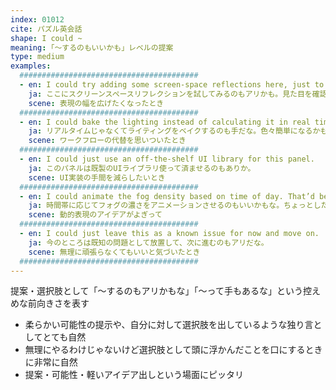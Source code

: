 ```yaml
---
index: 01012
cite: パズル英会話
shape: I could ~
meaning: ｢〜するのもいいかも」レベルの提案
type: medium
examples:
  ########################################
  - en: I could try adding some screen-space reflections here, just to see how it looks.
    ja: ここにスクリーンスペースリフレクションを試してみるのもアリかも。見た目を確認するだけでも。
    scene: 表現の幅を広げたくなったとき
  ########################################
  - en: I could bake the lighting instead of calculating it in real time. Might simplify things.
    ja: リアルタイムじゃなくてライティングをベイクするのも手だな。色々簡単になるかも。
    scene: ワークフローの代替を思いついたとき
  ########################################
  - en: I could just use an off-the-shelf UI library for this panel.
    ja: このパネルは既製のUIライブラリ使って済ませるのもありか。
    scene: UI実装の手間を減らしたいとき
  ########################################
  - en: I could animate the fog density based on time of day. That’d be a nice touch.
    ja: 時間帯に応じてフォグの濃さをアニメーションさせるのもいいかもな。ちょっとした演出になるし。
    scene: 動的表現のアイデアがよぎって
  ########################################
  - en: I could just leave this as a known issue for now and move on.
    ja: 今のところは既知の問題として放置して、次に進むのもアリだな。
    scene: 無理に頑張らなくてもいいと気づいたとき
  ########################################
---
```


提案・選択肢として「〜するのもアリかもな」「〜って手もあるな」という控えめな前向きさを表す

- 柔らかい可能性の提示や、自分に対して選択肢を出しているような独り言としてとても自然
- 無理にやるわけじゃないけど選択肢として頭に浮かんだことを口にするときに非常に自然
- 提案・可能性・軽いアイデア出しという場面にピッタリ
